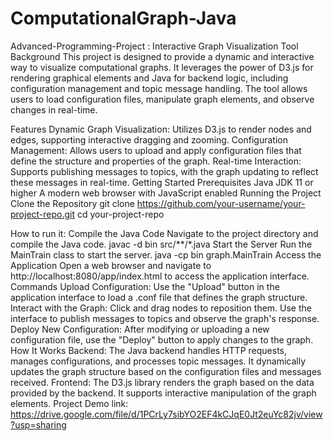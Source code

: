 # ComputationalGraph-Java
Advanced-Programming-Project : Interactive Graph Visualization Tool
Background
This project is designed to provide a dynamic and interactive way to visualize computational graphs. It leverages the power of D3.js for rendering graphical elements and Java for backend logic, including configuration management and topic message handling. The tool allows users to load configuration files, manipulate graph elements, and observe changes in real-time.

Features
Dynamic Graph Visualization: Utilizes D3.js to render nodes and edges, supporting interactive dragging and zooming.
Configuration Management: Allows users to upload and apply configuration files that define the structure and properties of the graph.
Real-time Interaction: Supports publishing messages to topics, with the graph updating to reflect these messages in real-time.
Getting Started
Prerequisites
Java JDK 11 or higher
A modern web browser with JavaScript enabled
Running the Project
Clone the Repository
git clone https://github.com/your-username/your-project-repo.git
cd your-project-repo

How to run it:
Compile the Java Code Navigate to the project directory and compile the Java code.
javac -d bin src/**/*.java 
Start the Server Run the MainTrain class to start the server.
java -cp bin graph.MainTrain 
Access the Application Open a web browser and navigate to http://localhost:8080/app/index.html to access the application interface.
Commands
Upload Configuration: Use the "Upload" button in the application interface to load a .conf file that defines the graph structure.
Interact with the Graph: Click and drag nodes to reposition them. Use the interface to publish messages to topics and observe the graph's response.
Deploy New Configuration: After modifying or uploading a new configuration file, use the "Deploy" button to apply changes to the graph.
How It Works
Backend: The Java backend handles HTTP requests, manages configurations, and processes topic messages. It dynamically updates the graph structure based on the configuration files and messages received.
Frontend: The D3.js library renders the graph based on the data provided by the backend. It supports interactive manipulation of the graph elements.
Project Demo link:
https://drive.google.com/file/d/1PCrLy7sibYO2EF4kCJqE0Jt2euYc82jv/view?usp=sharing
